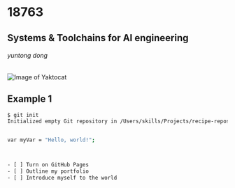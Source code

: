# 18763

## Systems & Toolchains for AI engineering

###### yuntong dong

![Image of Yaktocat](https://octodex.github.com/images/yaktocat.png)


## Example 1

```bash
$ git init
Initialized empty Git repository in /Users/skills/Projects/recipe-repository/.git/


var myVar = "Hello, world!";



- [ ] Turn on GitHub Pages
- [ ] Outline my portfolio
- [ ] Introduce myself to the world

